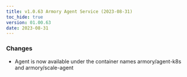 ```yaml
---
title: v1.0.63 Armory Agent Service (2023-08-31)
toc_hide: true
version: 01.00.63
date: 2023-08-31
---
```


### Changes
* Agent is now available under the container names armory/agent-k8s and armory/scale-agent
